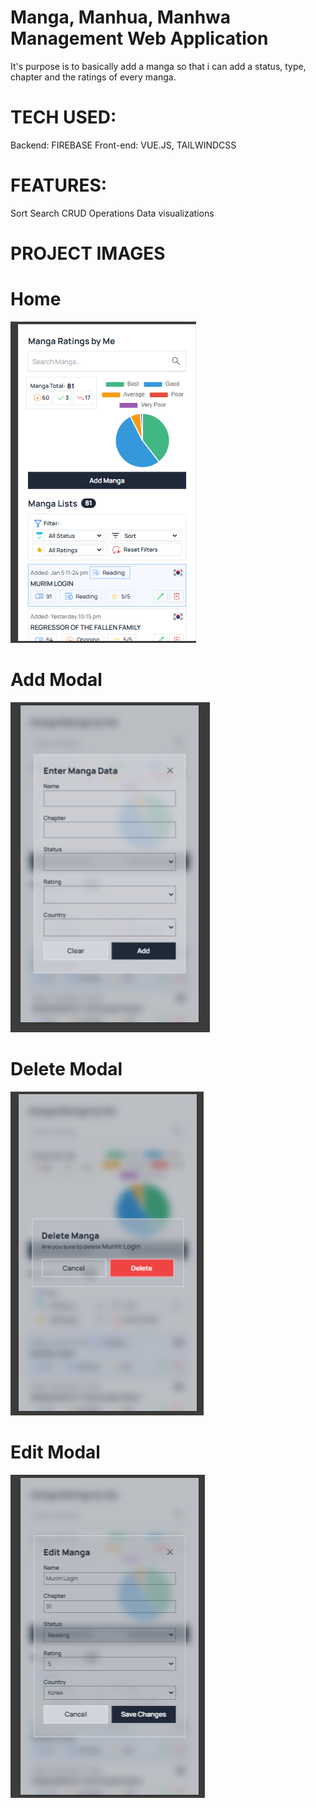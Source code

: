 # Manga, Manhua, Manhwa Management Web Application

It's purpose is to basically add a manga so that i can add a status, type, chapter and the ratings of every manga.

# TECH USED:

Backend: FIREBASE
Front-end: VUE.JS, TAILWINDCSS

# FEATURES:

Sort
Search
CRUD Operations
Data visualizations

# PROJECT IMAGES

# Home

![Project Screenshot](./src/assets/images/ss1.png)

# Add Modal

![Project Screenshot](./src/assets/images/ss2.png)

# Delete Modal

![Project Screenshot](./src/assets/images/ss3.png)

# Edit Modal

![Project Screenshot](./src/assets/images/ss4.png)
